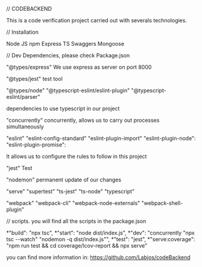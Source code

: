 
// CODEBACKEND

This is a code verification project carried out with severals technologies.

// Installation

Node JS
npm
Express
TS
Swaggers
Mongoose

// Dev Dependencies, please check Package.json  

"@types/express"
We use express as server on port 8000

"@types/jest"
test tool

"@types/node"
"@typescript-eslint/eslint-plugin"
"@typescript-eslint/parser"

dependencies to use typescript in our project

"concurrently"
concurrently, allows us to carry out processes simultaneously

"eslint"
"eslint-config-standard"
"eslint-plugin-import"
"eslint-plugin-node":
"eslint-plugin-promise":

It allows us to configure the rules to follow in this project

"jest"
Test 

"nodemon"
permanent update of our changes

"serve"
"supertest"
"ts-jest"
"ts-node"
"typescript"

"webpack"
"webpack-cli"
"webpack-node-externals"
"webpack-shell-plugin"

// scripts. you will find all the scripts in the package.json

*"build": "npx tsc",
*"start": "node dist/index.js",
*"dev": "concurrently \"npx tsc --watch\" \"nodemon -q dist/index.js\"",
*"test": "jest",
*"serve:coverage": "npm run test && cd coverage/lcov-report && npx serve"

you can find more information in: https://github.com/Labjos/codeBackend
